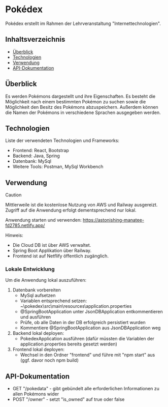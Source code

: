 # Pokédex
Pokédex erstellt im Rahmen der Lehrveranstaltung "Internettechnologien".

## Inhaltsverzeichnis

- [Überblick](#überblick)
- [Technologien](#technologien)
- [Verwendung](#verwendung)
- [API-Dokumentation](#api-dokumentation)

## Überblick

Es werden Pokémons dargestellt und ihre Eigenschaften. Es besteht die Möglichkeit nach einem bestimmten Pokémon zu suchen sowie die Möglichkeit den Besitz des Pokémons abzuspeichern. Außerdem können die Namen der Pokémons in verschiedene Sprachen ausgegeben werden.

## Technologien

Liste der verwendeten Technologien und Frameworks:
- Frontend: React, Bootstrap
- Backend: Java, Spring
- Datenbank: MySql
- Weitere Tools: Postman, MySql Workbench

## Verwendung

>[!CAUTION]
>
>Mittlerweile ist die kostenlose Nutzung von AWS und Railway ausgereizt. Zugriff auf die Anwendung erfolgt dementsprechend nur lokal.

Anwendung starten und verwenden:
https://astonishing-manatee-fd2785.netlify.app/

Hinweis:
- Die Cloud DB ist über AWS verwaltet.
- Spring Boot Applikation über Railway.
- Frontend ist auf Netflify öffentlich zugänglich.

### Lokale Entwicklung

Um die Anwendung lokal auszuführen:
1. Datenbank vorbereiten
   - MySql aufsetzen
   - Variablen entsprechend setzen: ~\pokedex\src\main\resources\application.properties
   - @SpringBootApplication unter JsonDBApplication entkommentieren und ausführen
   - Prüfe, ob alle Daten in der DB erfolgreich persistiert wurden
   - Kommentiere @SpringBootApplication aus JsonDBApplication weg
2. Backend lokal deployen:
   - PokedexApplication ausführen (dafür müssten die Variablen der application.properties bereits gesetzt werden)
3. Frontend lokal deployen:
   - Wechsel in den Ordner "frontend" und führe mit "npm start" aus (ggf. davor noch npm build)

## API-Dokumentation

- GET "/pokedata" - gibt gebündelt alle erforderlichen Informationen zu allen Pokémons wider
- POST "/owner" - setzt "is_owned" auf true oder false
